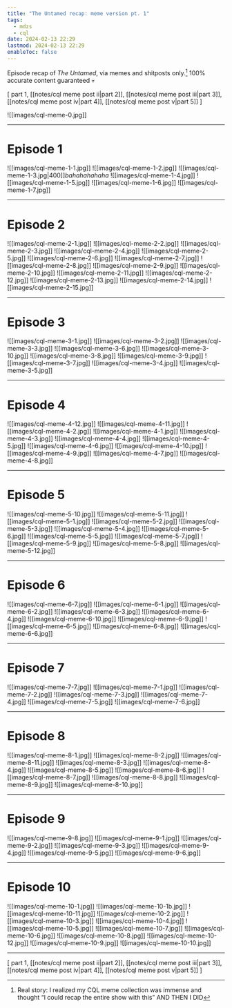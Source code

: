```yaml
---
title: "The Untamed recap: meme version pt. 1"
tags:
  - mdzs
  - cql
date: 2024-02-13 22:29
lastmod: 2024-02-13 22:29
enableToc: false
---
```

Episode recap of *The Untamed*, via memes and shitposts only.[^1] 100% accurate content guaranteed 💀 

\[ part 1, [[notes/cql meme post ii|part 2]], [[notes/cql meme post iii|part 3]], [[notes/cql meme post iv|part 4]], [[notes/cql meme post v|part 5]] \]

[^1]: Real story: I realized my CQL meme collection was immense[^2] and thought “I could recap the entire show with this” AND THEN I DID

[^2]: All images sourced from tumblr, pinterest, reddit, etc.

![[images/cql-meme-0.jpg]]

---
# Episode 1

![[images/cql-meme-1-1.jpg]]
![[images/cql-meme-1-2.jpg]]
![[images/cql-meme-1-3.jpg|400]]*bahahahahaha* 
![[images/cql-meme-1-4.jpg]]
![[images/cql-meme-1-5.jpg]]
![[images/cql-meme-1-6.jpg]]
![[images/cql-meme-1-7.jpg]]

---
# Episode 2

![[images/cql-meme-2-1.jpg]]
![[images/cql-meme-2-2.jpg]]
![[images/cql-meme-2-3.jpg]]
![[images/cql-meme-2-4.jpg]]
![[images/cql-meme-2-5.jpg]]
![[images/cql-meme-2-6.jpg]]
![[images/cql-meme-2-7.jpg]]
![[images/cql-meme-2-8.jpg]]
![[images/cql-meme-2-9.jpg]]
![[images/cql-meme-2-10.jpg]]
![[images/cql-meme-2-11.jpg]]
![[images/cql-meme-2-12.jpg]]
![[images/cql-meme-2-13.jpg]]
![[images/cql-meme-2-14.jpg]]
![[images/cql-meme-2-15.jpg]]

---
# Episode 3

![[images/cql-meme-3-1.jpg]]
![[images/cql-meme-3-2.jpg]]
![[images/cql-meme-3-3.jpg]]
![[images/cql-meme-3-6.jpg]]
![[images/cql-meme-3-10.jpg]]
![[images/cql-meme-3-8.jpg]]
![[images/cql-meme-3-9.jpg]]
![[images/cql-meme-3-7.jpg]]
![[images/cql-meme-3-4.jpg]]
![[images/cql-meme-3-5.jpg]]

---
# Episode 4

![[images/cql-meme-4-12.jpg]]
![[images/cql-meme-4-11.jpg]]
![[images/cql-meme-4-2.jpg]]
![[images/cql-meme-4-1.jpg]]
![[images/cql-meme-4-3.jpg]]
![[images/cql-meme-4-4.jpg]]
![[images/cql-meme-4-5.jpg]]
![[images/cql-meme-4-6.jpg]]
![[images/cql-meme-4-10.jpg]]
![[images/cql-meme-4-9.jpg]]
![[images/cql-meme-4-7.jpg]]
![[images/cql-meme-4-8.jpg]]

---

# Episode 5

![[images/cql-meme-5-10.jpg]]
![[images/cql-meme-5-11.jpg]]
![[images/cql-meme-5-1.jpg]]
![[images/cql-meme-5-2.jpg]]
![[images/cql-meme-5-3.jpg]]
![[images/cql-meme-5-4.jpg]]
![[images/cql-meme-5-6.jpg]]
![[images/cql-meme-5-5.jpg]]
![[images/cql-meme-5-7.jpg]]
![[images/cql-meme-5-9.jpg]]
![[images/cql-meme-5-8.jpg]]
![[images/cql-meme-5-12.jpg]]

---

# Episode 6

![[images/cql-meme-6-7.jpg]]
![[images/cql-meme-6-1.jpg]]
![[images/cql-meme-6-2.jpg]]
![[images/cql-meme-6-3.jpg]]
![[images/cql-meme-6-4.jpg]]
![[images/cql-meme-6-10.jpg]]
![[images/cql-meme-6-9.jpg]]
![[images/cql-meme-6-5.jpg]]
![[images/cql-meme-6-8.jpg]]
![[images/cql-meme-6-6.jpg]]

---

# Episode 7

![[images/cql-meme-7-7.jpg]]
![[images/cql-meme-7-1.jpg]]
![[images/cql-meme-7-2.jpg]]
![[images/cql-meme-7-3.jpg]]
![[images/cql-meme-7-4.jpg]]
![[images/cql-meme-7-5.jpg]]
![[images/cql-meme-7-6.jpg]]

---
# Episode 8

![[images/cql-meme-8-1.jpg]]
![[images/cql-meme-8-2.jpg]]
![[images/cql-meme-8-11.jpg]]
![[images/cql-meme-8-3.jpg]]
![[images/cql-meme-8-4.jpg]]
![[images/cql-meme-8-5.jpg]]
![[images/cql-meme-8-6.jpg]]
![[images/cql-meme-8-7.jpg]]
![[images/cql-meme-8-8.jpg]]
![[images/cql-meme-8-9.jpg]]
![[images/cql-meme-8-10.jpg]]

---
# Episode 9

![[images/cql-meme-9-8.jpg]]
![[images/cql-meme-9-1.jpg]]
![[images/cql-meme-9-2.jpg]]
![[images/cql-meme-9-3.jpg]]
![[images/cql-meme-9-4.jpg]]
![[images/cql-meme-9-5.jpg]]
![[images/cql-meme-9-6.jpg]]

---
# Episode 10

![[images/cql-meme-10-1.jpg]]
![[images/cql-meme-10-1b.jpg]]
![[images/cql-meme-10-11.jpg]]
![[images/cql-meme-10-2.jpg]]
![[images/cql-meme-10-3.jpg]]
![[images/cql-meme-10-4.jpg]]
![[images/cql-meme-10-5.jpg]]
![[images/cql-meme-10-7.jpg]]
![[images/cql-meme-10-6.jpg]]
![[images/cql-meme-10-8.jpg]]
![[images/cql-meme-10-12.jpg]]
![[images/cql-meme-10-9.jpg]]
![[images/cql-meme-10-10.jpg]]

---
\[ part 1, [[notes/cql meme post ii|part 2]], [[notes/cql meme post iii|part 3]], [[notes/cql meme post iv|part 4]], [[notes/cql meme post v|part 5]] \]